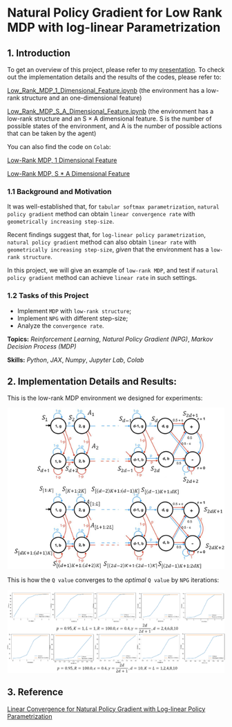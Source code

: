 # Natural Policy Gradient for Low Rank MDP with log-linear Parametrization

## 1. Introduction

To get an overview of this project, please refer to my [presentation](Experiments_with_Low_Rank_MDP.pdf). To check out the implementation details and the results of the codes, please refer to:

[Low_Rank_MDP_1_Dimensional_Feature.ipynb](Low_Rank_MDP_1_Dimensional_Feature.ipynb) (the environment has a low-rank structure and an one-dimensional feature)

[Low_Rank_MDP_S_A_Dimensional_Feature.ipynb](Low_Rank_MDP_S_A_Dimensional_Feature.ipynb) (the environment has a low-rank structure and an S $\times$ A dimensional feature. S is the number of possible states of the environment, and A is the number of possible actions that can be taken by the agent)

You can also find the code on `Colab`:

[Low-Rank MDP, 1 Dimensional Feature](https://colab.research.google.com/drive/11fxNyIbSwCvVfEAFIP_tp2z0F3euM3i_?usp=sharing) 

[Low-Rank MDP, S * A Dimensional Feature](https://colab.research.google.com/drive/1ME6TF5S35SRgFqJ49ziV2r2ehAnmX8ZI?usp=sharing)

### 1.1 Background and Motivation

It was well-established that, for `tabular softmax parametrization`, `natural policy gradient` method can obtain `linear convergence rate` with `geometrically increasing step-size`.

Recent findings suggest that, for `log-linear policy parametrization`, `natural policy gradient` method can also obtain `linear rate` with `geometrically increasing step-size`, _given_ that the environment has a `low-rank structure`.

In this project, we will give an example of `low-rank MDP`, and test if `natural policy gradient` method can achieve `linear rate` in such settings.

### 1.2 Tasks of this Project

- Implement `MDP` with `low-rank structure`;
- Implement `NPG` with different step-size;
- Analyze the `convergence rate`.

**Topics:** _Reinforcement Learning_, _Natural Policy Gradient (NPG)_, _Markov Decision Process (MDP)_

**Skills:** _Python_, _JAX_, _Numpy_, _Jupyter Lab_, _Colab_

## 2. Implementation Details and Results:

This is the low-rank MDP environment we designed for experiments:

![low-rank MDP environment](env.png)

This is how the `Q value` converges to the _optimal_ `Q value` by `NPG` iterations:

![NPG Convergence](convergence.png)

## 3. Reference

[Linear Convergence for Natural Policy Gradient with Log-linear Policy Parametrization](https://arxiv.org/pdf/2209.15382.pdf)
